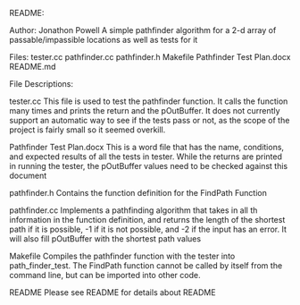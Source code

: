 README:

Author: Jonathon Powell
A simple pathfinder algorithm for a 2-d array of passable/impassible locations
as well as tests for it

Files:
tester.cc
pathfinder.cc
pathfinder.h
Makefile
Pathfinder Test Plan.docx
README.md

File Descriptions:

tester.cc
	This file is used to test the pathfinder function.  It calls the
	function many times and prints the return and the pOutBuffer.  It
	does not currently support an automatic way to see if the tests
	pass or not, as the scope of the project is fairly small so it seemed
	overkill.

Pathfinder Test Plan.docx
	This is a word file that has the name, conditions, and expected
	results of all the tests in tester.  While the returns are printed
	in running the tester, the pOutBuffer values need to be checked against
	this document

pathfinder.h
	Contains the function definition for the FindPath Function

pathfinder.cc
	Implements a pathfinding algorithm that takes in all th information
	in the function definition, and returns the length of the shortest path
	if it is possible, -1 if it is not possible, and -2 if the input has an
	error.  It will also fill pOutBuffer with the shortest path values

Makefile
	Compiles the pathfinder function with the tester into path_finder_test.
	The FindPath function cannot be called by itself from the command line,
	but can be imported into other code.

README
	Please see README for details about README
